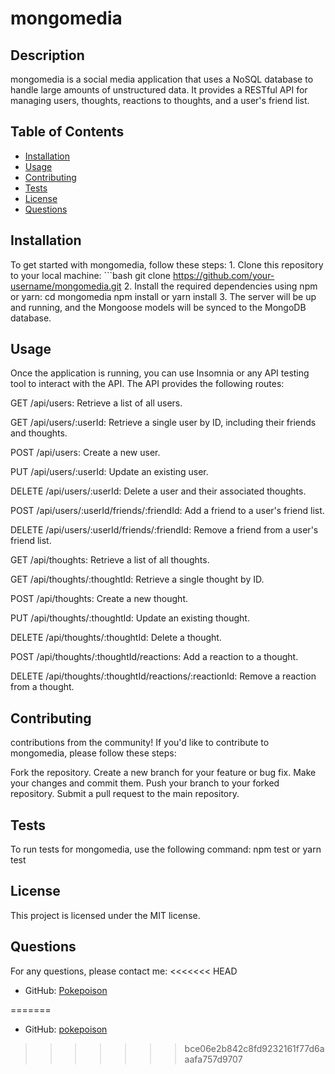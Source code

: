 # mongomedia

## Description
mongomedia is a social media application that uses a NoSQL database to handle large amounts of unstructured data. It provides a RESTful API for managing users, thoughts, reactions to thoughts, and a user's friend list.

## Table of Contents
- [Installation](#installation)
- [Usage](#usage)
- [Contributing](#contributing)
- [Tests](#tests)
- [License](#license)
- [Questions](#questions)

## Installation
To get started with mongomedia, follow these steps:
    1. Clone this repository to your local machine:
        ```bash
        git clone https://github.com/your-username/mongomedia.git
    2. Install the required dependencies using npm or yarn:
            cd mongomedia
            npm install
            or
            yarn install
    3. The server will be up and running, and the Mongoose models will be synced to the MongoDB database.
    
## Usage
Once the application is running, you can use Insomnia or any API testing tool to interact with the API. The API provides the following routes:

GET /api/users: Retrieve a list of all users.

GET /api/users/:userId: Retrieve a single user by ID, including their friends and thoughts.

POST /api/users: Create a new user.

PUT /api/users/:userId: Update an existing user.

DELETE /api/users/:userId: Delete a user and their associated thoughts.

POST /api/users/:userId/friends/:friendId: Add a friend to a user's friend list.

DELETE /api/users/:userId/friends/:friendId: Remove a friend from a user's friend list.

GET /api/thoughts: Retrieve a list of all thoughts.

GET /api/thoughts/:thoughtId: Retrieve a single thought by ID.

POST /api/thoughts: Create a new thought.

PUT /api/thoughts/:thoughtId: Update an existing thought.

DELETE /api/thoughts/:thoughtId: Delete a thought.

POST /api/thoughts/:thoughtId/reactions: Add a reaction to a thought.

DELETE /api/thoughts/:thoughtId/reactions/:reactionId: Remove a reaction from a thought.

## Contributing
contributions from the community! If you'd like to contribute to mongomedia, please follow these steps:

Fork the repository.
Create a new branch for your feature or bug fix.
Make your changes and commit them.
Push your branch to your forked repository.
Submit a pull request to the main repository.

## Tests
To run tests for mongomedia, use the following command:
    npm test
    or
    yarn test

## License
This project is licensed under the MIT license.

## Questions
For any questions, please contact me:
<<<<<<< HEAD
- GitHub: [Pokepoison](https://github.com/Pokepoison)

  
=======
- GitHub: [pokepoison](https://github.com/pokepoison)
>>>>>>> bce06e2b842c8fd9232161f77d6aaafa757d9707
